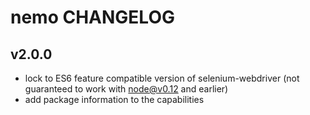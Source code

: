 # nemo CHANGELOG

## v2.0.0

* lock to ES6 feature compatible version of selenium-webdriver (not guaranteed to work with node@v0.12 and earlier)
* add package information to the capabilities